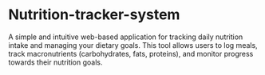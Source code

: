 # Nutrition-tracker-system
A simple and intuitive web-based application for tracking daily nutrition intake and managing your dietary goals. This tool allows users to log meals, track macronutrients (carbohydrates, fats, proteins), and monitor progress towards their nutrition goals.


